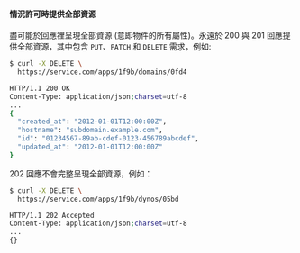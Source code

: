 #### 情況許可時提供全部資源

盡可能於回應裡呈現全部資源 (意即物件的所有屬性)。永遠於 200 與 201 回應提供全部資源，其中包含 `PUT`、`PATCH` 和 `DELETE`
需求，例如:

```bash
$ curl -X DELETE \  
  https://service.com/apps/1f9b/domains/0fd4

HTTP/1.1 200 OK
Content-Type: application/json;charset=utf-8
...
{
  "created_at": "2012-01-01T12:00:00Z",
  "hostname": "subdomain.example.com",
  "id": "01234567-89ab-cdef-0123-456789abcdef",
  "updated_at": "2012-01-01T12:00:00Z"
}
```

202 回應不會完整呈現全部資源，例如：

```bash
$ curl -X DELETE \  
  https://service.com/apps/1f9b/dynos/05bd

HTTP/1.1 202 Accepted
Content-Type: application/json;charset=utf-8
...
{}
```
